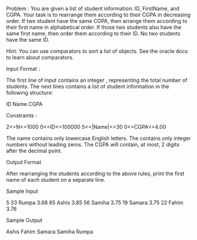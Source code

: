 Problem : You are given a list of student information: ID, FirstName, and CGPA. Your task is to rearrange them according to their CGPA in decreasing order. If two student have the same CGPA, then arrange them according to their first name in alphabetical order. If those two students also have the same first name, then order them according to their ID. No two students have the same ID.

Hint: You can use comparators to sort a list of objects. See the oracle docs to learn about comparators.

Input Format :

The first line of input contains an integer , representing the total number of students. The next lines contains a list of student information in the following structure:

ID Name CGPA

Constraints :

2<=N<=1000 0<=ID<=100000 5<=|Name|<=30 0<=CGPA<=4.00

The name contains only lowercase English letters. The contains only integer numbers without leading zeros. The CGPA will contain, at most, 2 digits after the decimal point.

Output Format

After rearranging the students according to the above rules, print the first name of each student on a separate line.

Sample Input

5 33 Rumpa 3.68 85 Ashis 3.85 56 Samiha 3.75 19 Samara 3.75 22 Fahim 3.76

Sample Output

Ashis Fahim Samara Samiha Rumpa
